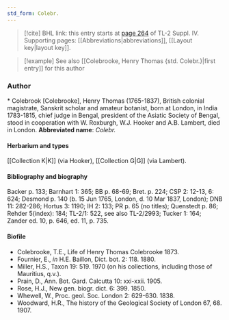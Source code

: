 ```yaml
---
std_form: Colebr.
---
```


> [!cite] BHL link: this entry starts at [page 264](https://www.biodiversitylibrary.org/page/33265941) of TL-2 Suppl. IV.
> Supporting pages: [[Abbreviations|abbreviations]], [[Layout key|layout key]].

> [!example] See also [[Colebrooke, Henry Thomas {std. Colebr.}|first entry]] for this author

### Author

\* Colebrook \[Colebrooke\], Henry Thomas (1765-1837), British colonial magistrate, Sanskrit scholar and amateur botanist, born at London, in India 1783-1815, chief judge in Bengal, president of the Asiatic Society of Bengal, stood in cooperation with W. Roxburgh, W.J. Hooker and A.B. Lambert, died in London. 
**Abbreviated name**: *Colebr.*

#### Herbarium and types

[[Collection K|K]] (via Hooker), [[Collection G|G]] (via Lambert).

#### Bibliography and biography

Backer p. 133; Barnhart 1: 365; BB p. 68-69; Bret. p. 224; CSP 2: 12-13, 6: 624; Desmond p. 140 (b. 15 Jun 1765, London, d. 10 Mar 1837, London); DNB 11: 282-286; Hortus 3: 1190; IH 2: 133; PR p. 65 (no titles); Quenstedt p. 86; Rehder 5(index): 184; TL-2/1: 522, see also TL-2/2993; Tucker 1: 164; Zander ed. 10, p. 646, ed. 11, p. 735.

#### Biofile

- Colebrooke, T.E., Life of Henry Thomas Colebrooke 1873.
- Fournier, E., *in* H.E. Baillon, Dict. bot. 2: 118. 1880.
- Miller, H.S., Taxon 19: 519. 1970 (on his collections, including those of Mauritius, q.v.).
- Prain, D., Ann. Bot. Gard. Calcutta 10: xxi-xxii. 1905.
- Rose, H.J., New gen. biogr. dict. 6: 399. 1850.
- Whewell, W., Proc. geol. Soc. London 2: 629-630. 1838.
- Woodward, H.R., The history of the Geological Society of London 67, 68. 1907.

